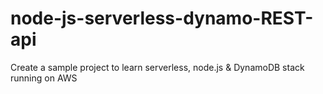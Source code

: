 # node-js-serverless-dynamo-REST-api
Create a sample project to learn serverless, node.js &amp; DynamoDB stack running on AWS
